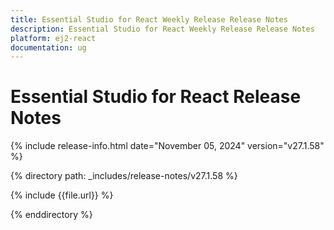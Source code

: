 ```yaml
---
title: Essential Studio for React Weekly Release Release Notes  
description: Essential Studio for React Weekly Release Release Notes  
platform: ej2-react
documentation: ug
---
```


# Essential Studio for React  Release Notes  

{% include release-info.html date="November 05, 2024"  version="v27.1.58" %}

{% directory path: _includes/release-notes/v27.1.58 %}

{% include {{file.url}} %}

{% enddirectory %}